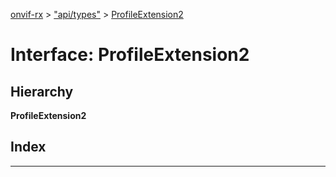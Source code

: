 [onvif-rx](../README.md) > ["api/types"](../modules/_api_types_.md) > [ProfileExtension2](../interfaces/_api_types_.profileextension2.md)

# Interface: ProfileExtension2

## Hierarchy

**ProfileExtension2**

## Index

---

